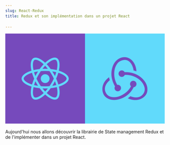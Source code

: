 ```yaml
---
slug: React-Redux
title: Redux et son implémentation dans un projet React

---
```

![Docusaurus with Keytar](../static/img/blog-images/react-redux.png)

Aujourd'hui nous allons découvrir la librairie de State management Redux et de l'implémenter dans un projet React.
<!--truncate-->
